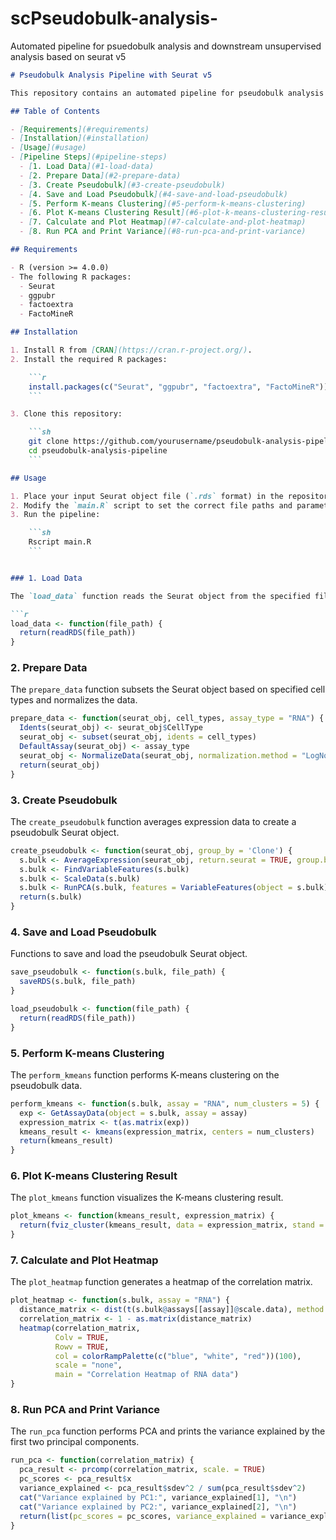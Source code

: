 # scPseudobulk-analysis-
Automated pipeline for psuedobulk analysis and downstream unsupervised analysis based on seurat v5

```markdown
# Pseudobulk Analysis Pipeline with Seurat v5

This repository contains an automated pipeline for pseudobulk analysis and downstream unsupervised analysis using Seurat v5. The pipeline includes normalization, pseudobulk creation, clustering, heatmap generation, and principal component analysis (PCA).

## Table of Contents

- [Requirements](#requirements)
- [Installation](#installation)
- [Usage](#usage)
- [Pipeline Steps](#pipeline-steps)
  - [1. Load Data](#1-load-data)
  - [2. Prepare Data](#2-prepare-data)
  - [3. Create Pseudobulk](#3-create-pseudobulk)
  - [4. Save and Load Pseudobulk](#4-save-and-load-pseudobulk)
  - [5. Perform K-means Clustering](#5-perform-k-means-clustering)
  - [6. Plot K-means Clustering Result](#6-plot-k-means-clustering-result)
  - [7. Calculate and Plot Heatmap](#7-calculate-and-plot-heatmap)
  - [8. Run PCA and Print Variance](#8-run-pca-and-print-variance)

## Requirements

- R (version >= 4.0.0)
- The following R packages:
  - Seurat
  - ggpubr
  - factoextra
  - FactoMineR

## Installation

1. Install R from [CRAN](https://cran.r-project.org/).
2. Install the required R packages:

    ```r
    install.packages(c("Seurat", "ggpubr", "factoextra", "FactoMineR"))
    ```

3. Clone this repository:

    ```sh
    git clone https://github.com/yourusername/pseudobulk-analysis-pipeline.git
    cd pseudobulk-analysis-pipeline
    ```

## Usage

1. Place your input Seurat object file (`.rds` format) in the repository directory.
2. Modify the `main.R` script to set the correct file paths and parameters (input file path, cell types, assay type, number of clusters).
3. Run the pipeline:

    ```sh
    Rscript main.R
    ```


### 1. Load Data

The `load_data` function reads the Seurat object from the specified file path.

```r
load_data <- function(file_path) {
  return(readRDS(file_path))
}
```

### 2. Prepare Data

The `prepare_data` function subsets the Seurat object based on specified cell types and normalizes the data.

```r
prepare_data <- function(seurat_obj, cell_types, assay_type = "RNA") {
  Idents(seurat_obj) <- seurat_obj$CellType
  seurat_obj <- subset(seurat_obj, idents = cell_types)
  DefaultAssay(seurat_obj) <- assay_type
  seurat_obj <- NormalizeData(seurat_obj, normalization.method = "LogNormalize", scale.factor = 10000, assay = assay_type)
  return(seurat_obj)
}
```

### 3. Create Pseudobulk

The `create_pseudobulk` function averages expression data to create a pseudobulk Seurat object.

```r
create_pseudobulk <- function(seurat_obj, group_by = 'Clone') {
  s.bulk <- AverageExpression(seurat_obj, return.seurat = TRUE, group.by = group_by)
  s.bulk <- FindVariableFeatures(s.bulk)
  s.bulk <- ScaleData(s.bulk)
  s.bulk <- RunPCA(s.bulk, features = VariableFeatures(object = s.bulk), npcs = 10)
  return(s.bulk)
}
```

### 4. Save and Load Pseudobulk

Functions to save and load the pseudobulk Seurat object.

```r
save_pseudobulk <- function(s.bulk, file_path) {
  saveRDS(s.bulk, file_path)
}

load_pseudobulk <- function(file_path) {
  return(readRDS(file_path))
}
```

### 5. Perform K-means Clustering

The `perform_kmeans` function performs K-means clustering on the pseudobulk data.

```r
perform_kmeans <- function(s.bulk, assay = "RNA", num_clusters = 5) {
  exp <- GetAssayData(object = s.bulk, assay = assay)
  expression_matrix <- t(as.matrix(exp))
  kmeans_result <- kmeans(expression_matrix, centers = num_clusters)
  return(kmeans_result)
}
```

### 6. Plot K-means Clustering Result

The `plot_kmeans` function visualizes the K-means clustering result.

```r
plot_kmeans <- function(kmeans_result, expression_matrix) {
  return(fviz_cluster(kmeans_result, data = expression_matrix, stand = FALSE))
}
```

### 7. Calculate and Plot Heatmap

The `plot_heatmap` function generates a heatmap of the correlation matrix.

```r
plot_heatmap <- function(s.bulk, assay = "RNA") {
  distance_matrix <- dist(t(s.bulk@assays[[assay]]@scale.data), method = "euclidean")
  correlation_matrix <- 1 - as.matrix(distance_matrix)
  heatmap(correlation_matrix, 
          Colv = TRUE,   
          Rowv = TRUE,   
          col = colorRampPalette(c("blue", "white", "red"))(100),
          scale = "none",
          main = "Correlation Heatmap of RNA data")
}
```

### 8. Run PCA and Print Variance

The `run_pca` function performs PCA and prints the variance explained by the first two principal components.

```r
run_pca <- function(correlation_matrix) {
  pca_result <- prcomp(correlation_matrix, scale. = TRUE)
  pc_scores <- pca_result$x
  variance_explained <- pca_result$sdev^2 / sum(pca_result$sdev^2)
  cat("Variance explained by PC1:", variance_explained[1], "\n")
  cat("Variance explained by PC2:", variance_explained[2], "\n")
  return(list(pc_scores = pc_scores, variance_explained = variance_explained))
}
```

 
